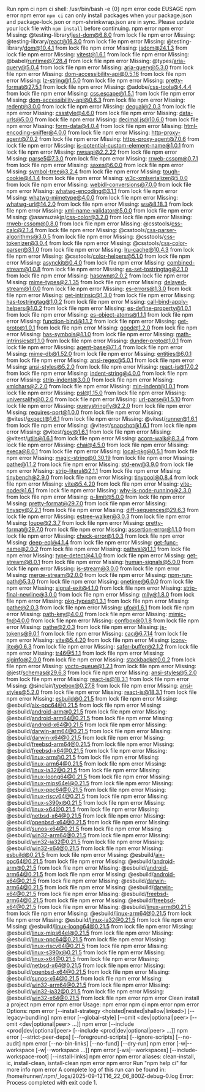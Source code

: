 Run npm ci
  npm ci
  shell: /usr/bin/bash -e {0}
npm error code EUSAGE
npm error
npm error `npm ci` can only install packages when your package.json and package-lock.json or npm-shrinkwrap.json are in sync. Please update your lock file with `npm install` before continuing.
npm error
npm error Missing: @testing-library/jest-dom@6.8.0 from lock file
npm error Missing: @testing-library/react@16.3.0 from lock file
npm error Missing: @testing-library/dom@10.4.1 from lock file
npm error Missing: jsdom@24.1.3 from lock file
npm error Missing: vitest@1.6.1 from lock file
npm error Missing: @babel/runtime@7.28.4 from lock file
npm error Missing: @types/aria-query@5.0.4 from lock file
npm error Missing: aria-query@5.3.0 from lock file
npm error Missing: dom-accessibility-api@0.5.16 from lock file
npm error Missing: lz-string@1.5.0 from lock file
npm error Missing: pretty-format@27.5.1 from lock file
npm error Missing: @adobe/css-tools@4.4.4 from lock file
npm error Missing: css.escape@1.5.1 from lock file
npm error Missing: dom-accessibility-api@0.6.3 from lock file
npm error Missing: redent@3.0.0 from lock file
npm error Missing: dequal@2.0.3 from lock file
npm error Missing: cssstyle@4.6.0 from lock file
npm error Missing: data-urls@5.0.0 from lock file
npm error Missing: decimal.js@10.6.0 from lock file
npm error Missing: form-data@4.0.4 from lock file
npm error Missing: html-encoding-sniffer@4.0.0 from lock file
npm error Missing: http-proxy-agent@7.0.2 from lock file
npm error Missing: https-proxy-agent@7.0.6 from lock file
npm error Missing: is-potential-custom-element-name@1.0.1 from lock file
npm error Missing: nwsapi@2.2.22 from lock file
npm error Missing: parse5@7.3.0 from lock file
npm error Missing: rrweb-cssom@0.7.1 from lock file
npm error Missing: saxes@6.0.0 from lock file
npm error Missing: symbol-tree@3.2.4 from lock file
npm error Missing: tough-cookie@4.1.4 from lock file
npm error Missing: w3c-xmlserializer@5.0.0 from lock file
npm error Missing: webidl-conversions@7.0.0 from lock file
npm error Missing: whatwg-encoding@3.1.1 from lock file
npm error Missing: whatwg-mimetype@4.0.0 from lock file
npm error Missing: whatwg-url@14.2.0 from lock file
npm error Missing: ws@8.18.3 from lock file
npm error Missing: xml-name-validator@5.0.0 from lock file
npm error Missing: @asamuzakjp/css-color@3.2.0 from lock file
npm error Missing: rrweb-cssom@0.8.0 from lock file
npm error Missing: @csstools/css-calc@2.1.4 from lock file
npm error Missing: @csstools/css-parser-algorithms@3.0.5 from lock file
npm error Missing: @csstools/css-tokenizer@3.0.4 from lock file
npm error Missing: @csstools/css-color-parser@3.1.0 from lock file
npm error Missing: lru-cache@10.4.3 from lock file
npm error Missing: @csstools/color-helpers@5.1.0 from lock file
npm error Missing: asynckit@0.4.0 from lock file
npm error Missing: combined-stream@1.0.8 from lock file
npm error Missing: es-set-tostringtag@2.1.0 from lock file
npm error Missing: hasown@2.0.2 from lock file
npm error Missing: mime-types@2.1.35 from lock file
npm error Missing: delayed-stream@1.0.0 from lock file
npm error Missing: es-errors@1.3.0 from lock file
npm error Missing: get-intrinsic@1.3.0 from lock file
npm error Missing: has-tostringtag@1.0.2 from lock file
npm error Missing: call-bind-apply-helpers@1.0.2 from lock file
npm error Missing: es-define-property@1.0.1 from lock file
npm error Missing: es-object-atoms@1.1.1 from lock file
npm error Missing: function-bind@1.1.2 from lock file
npm error Missing: get-proto@1.0.1 from lock file
npm error Missing: gopd@1.2.0 from lock file
npm error Missing: has-symbols@1.1.0 from lock file
npm error Missing: math-intrinsics@1.1.0 from lock file
npm error Missing: dunder-proto@1.0.1 from lock file
npm error Missing: agent-base@7.1.4 from lock file
npm error Missing: mime-db@1.52.0 from lock file
npm error Missing: entities@6.0.1 from lock file
npm error Missing: ansi-regex@5.0.1 from lock file
npm error Missing: ansi-styles@5.2.0 from lock file
npm error Missing: react-is@17.0.2 from lock file
npm error Missing: indent-string@4.0.0 from lock file
npm error Missing: strip-indent@3.0.0 from lock file
npm error Missing: xmlchars@2.2.0 from lock file
npm error Missing: min-indent@1.0.1 from lock file
npm error Missing: psl@1.15.0 from lock file
npm error Missing: universalify@0.2.0 from lock file
npm error Missing: url-parse@1.5.10 from lock file
npm error Missing: querystringify@2.2.0 from lock file
npm error Missing: requires-port@1.0.0 from lock file
npm error Missing: @vitest/expect@1.6.1 from lock file
npm error Missing: @vitest/runner@1.6.1 from lock file
npm error Missing: @vitest/snapshot@1.6.1 from lock file
npm error Missing: @vitest/spy@1.6.1 from lock file
npm error Missing: @vitest/utils@1.6.1 from lock file
npm error Missing: acorn-walk@8.3.4 from lock file
npm error Missing: chai@4.5.0 from lock file
npm error Missing: execa@8.0.1 from lock file
npm error Missing: local-pkg@0.5.1 from lock file
npm error Missing: magic-string@0.30.19 from lock file
npm error Missing: pathe@1.1.2 from lock file
npm error Missing: std-env@3.9.0 from lock file
npm error Missing: strip-literal@2.1.1 from lock file
npm error Missing: tinybench@2.9.0 from lock file
npm error Missing: tinypool@0.8.4 from lock file
npm error Missing: vite@5.4.20 from lock file
npm error Missing: vite-node@1.6.1 from lock file
npm error Missing: why-is-node-running@2.3.0 from lock file
npm error Missing: p-limit@5.0.0 from lock file
npm error Missing: pretty-format@29.7.0 from lock file
npm error Missing: tinyspy@2.2.1 from lock file
npm error Missing: diff-sequences@29.6.3 from lock file
npm error Missing: estree-walker@3.0.3 from lock file
npm error Missing: loupe@2.3.7 from lock file
npm error Missing: pretty-format@29.7.0 from lock file
npm error Missing: assertion-error@1.1.0 from lock file
npm error Missing: check-error@1.0.3 from lock file
npm error Missing: deep-eql@4.1.4 from lock file
npm error Missing: get-func-name@2.0.2 from lock file
npm error Missing: pathval@1.1.1 from lock file
npm error Missing: type-detect@4.1.0 from lock file
npm error Missing: get-stream@8.0.1 from lock file
npm error Missing: human-signals@5.0.0 from lock file
npm error Missing: is-stream@3.0.0 from lock file
npm error Missing: merge-stream@2.0.0 from lock file
npm error Missing: npm-run-path@5.3.0 from lock file
npm error Missing: onetime@6.0.0 from lock file
npm error Missing: signal-exit@4.1.0 from lock file
npm error Missing: strip-final-newline@3.0.0 from lock file
npm error Missing: mlly@1.8.0 from lock file
npm error Missing: pkg-types@1.3.1 from lock file
npm error Missing: pathe@2.0.3 from lock file
npm error Missing: ufo@1.6.1 from lock file
npm error Missing: path-key@4.0.0 from lock file
npm error Missing: mimic-fn@4.0.0 from lock file
npm error Missing: confbox@0.1.8 from lock file
npm error Missing: pathe@2.0.3 from lock file
npm error Missing: js-tokens@9.0.1 from lock file
npm error Missing: cac@6.7.14 from lock file
npm error Missing: vite@5.4.20 from lock file
npm error Missing: iconv-lite@0.6.3 from lock file
npm error Missing: safer-buffer@2.1.2 from lock file
npm error Missing: tr46@5.1.1 from lock file
npm error Missing: siginfo@2.0.0 from lock file
npm error Missing: stackback@0.0.2 from lock file
npm error Missing: yocto-queue@1.2.1 from lock file
npm error Missing: @jest/schemas@29.6.3 from lock file
npm error Missing: ansi-styles@5.2.0 from lock file
npm error Missing: react-is@18.3.1 from lock file
npm error Missing: @sinclair/typebox@0.27.8 from lock file
npm error Missing: ansi-styles@5.2.0 from lock file
npm error Missing: react-is@18.3.1 from lock file
npm error Missing: esbuild@0.21.5 from lock file
npm error Missing: @esbuild/aix-ppc64@0.21.5 from lock file
npm error Missing: @esbuild/android-arm@0.21.5 from lock file
npm error Missing: @esbuild/android-arm64@0.21.5 from lock file
npm error Missing: @esbuild/android-x64@0.21.5 from lock file
npm error Missing: @esbuild/darwin-arm64@0.21.5 from lock file
npm error Missing: @esbuild/darwin-x64@0.21.5 from lock file
npm error Missing: @esbuild/freebsd-arm64@0.21.5 from lock file
npm error Missing: @esbuild/freebsd-x64@0.21.5 from lock file
npm error Missing: @esbuild/linux-arm@0.21.5 from lock file
npm error Missing: @esbuild/linux-arm64@0.21.5 from lock file
npm error Missing: @esbuild/linux-ia32@0.21.5 from lock file
npm error Missing: @esbuild/linux-loong64@0.21.5 from lock file
npm error Missing: @esbuild/linux-mips64el@0.21.5 from lock file
npm error Missing: @esbuild/linux-ppc64@0.21.5 from lock file
npm error Missing: @esbuild/linux-riscv64@0.21.5 from lock file
npm error Missing: @esbuild/linux-s390x@0.21.5 from lock file
npm error Missing: @esbuild/linux-x64@0.21.5 from lock file
npm error Missing: @esbuild/netbsd-x64@0.21.5 from lock file
npm error Missing: @esbuild/openbsd-x64@0.21.5 from lock file
npm error Missing: @esbuild/sunos-x64@0.21.5 from lock file
npm error Missing: @esbuild/win32-arm64@0.21.5 from lock file
npm error Missing: @esbuild/win32-ia32@0.21.5 from lock file
npm error Missing: @esbuild/win32-x64@0.21.5 from lock file
npm error Missing: esbuild@0.21.5 from lock file
npm error Missing: @esbuild/aix-ppc64@0.21.5 from lock file
npm error Missing: @esbuild/android-arm@0.21.5 from lock file
npm error Missing: @esbuild/android-arm64@0.21.5 from lock file
npm error Missing: @esbuild/android-x64@0.21.5 from lock file
npm error Missing: @esbuild/darwin-arm64@0.21.5 from lock file
npm error Missing: @esbuild/darwin-x64@0.21.5 from lock file
npm error Missing: @esbuild/freebsd-arm64@0.21.5 from lock file
npm error Missing: @esbuild/freebsd-x64@0.21.5 from lock file
npm error Missing: @esbuild/linux-arm@0.21.5 from lock file
npm error Missing: @esbuild/linux-arm64@0.21.5 from lock file
npm error Missing: @esbuild/linux-ia32@0.21.5 from lock file
npm error Missing: @esbuild/linux-loong64@0.21.5 from lock file
npm error Missing: @esbuild/linux-mips64el@0.21.5 from lock file
npm error Missing: @esbuild/linux-ppc64@0.21.5 from lock file
npm error Missing: @esbuild/linux-riscv64@0.21.5 from lock file
npm error Missing: @esbuild/linux-s390x@0.21.5 from lock file
npm error Missing: @esbuild/linux-x64@0.21.5 from lock file
npm error Missing: @esbuild/netbsd-x64@0.21.5 from lock file
npm error Missing: @esbuild/openbsd-x64@0.21.5 from lock file
npm error Missing: @esbuild/sunos-x64@0.21.5 from lock file
npm error Missing: @esbuild/win32-arm64@0.21.5 from lock file
npm error Missing: @esbuild/win32-ia32@0.21.5 from lock file
npm error Missing: @esbuild/win32-x64@0.21.5 from lock file
npm error
npm error Clean install a project
npm error
npm error Usage:
npm error npm ci
npm error
npm error Options:
npm error [--install-strategy <hoisted|nested|shallow|linked>] [--legacy-bundling]
npm error [--global-style] [--omit <dev|optional|peer> [--omit <dev|optional|peer> ...]]
npm error [--include <prod|dev|optional|peer> [--include <prod|dev|optional|peer> ...]]
npm error [--strict-peer-deps] [--foreground-scripts] [--ignore-scripts] [--no-audit]
npm error [--no-bin-links] [--no-fund] [--dry-run]
npm error [-w|--workspace <workspace-name> [-w|--workspace <workspace-name> ...]]
npm error [-ws|--workspaces] [--include-workspace-root] [--install-links]
npm error
npm error aliases: clean-install, ic, install-clean, isntall-clean
npm error
npm error Run "npm help ci" for more info
npm error A complete log of this run can be found in: /home/runner/.npm/_logs/2025-09-12T16_22_06_800Z-debug-0.log
Error: Process completed with exit code 1.